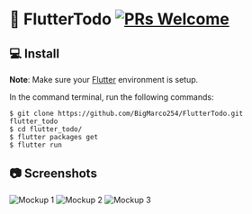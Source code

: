 # 📝 FlutterTodo  [![PRs Welcome](https://img.shields.io/badge/PRs-welcome-brightgreen.svg?style=flat-square)](http://makeapullrequest.com)

## 💻 Install
**Note**: Make sure your [Flutter](https://flutter.dev) environment is setup.


In the command terminal, run the following commands:

    $ git clone https://github.com/BigMarco254/FlutterTodo.git flutter_todo
    $ cd flutter_todo/
    $ flutter packages get
    $ flutter run

## 📷 Screenshots
![Mockup 1](https://github.com/BigMarco254/FlutterTodo/raw/master/mockups/mockup-1.jpeg)
![Mockup 2](https://github.com/BigMarco254/FlutterTodo/raw/master/mockups/mockup-2.jpeg)
![Mockup 3](https://github.com/BigMarco254/FlutterTodo/raw/master/mockups/mockup-3.jpeg)

